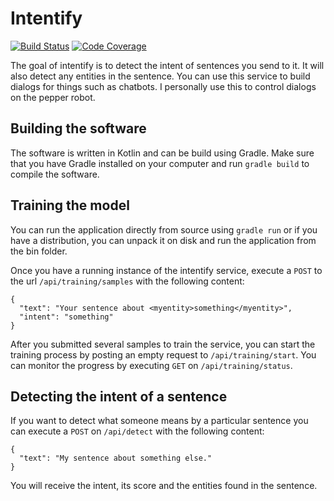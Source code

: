 # Intentify
[![Build Status](https://travis-ci.org/wmeints/intentify.svg?branch=master)](https://travis-ci.org/wmeints/intentify)
[![Code Coverage](https://img.shields.io/codecov/c/github/wmeints/intentify/master.svg)](https://codecov.io/github/wmeints/intentify?branch=master)

The goal of intentify is to detect the intent of sentences you send to it. It will also detect any entities in the sentence.
You can use this service to build dialogs for things such as chatbots. I personally use this to control dialogs on the pepper
robot.

## Building the software
The software is written in Kotlin and can be build using Gradle.
Make sure that you have Gradle installed on your computer and run `gradle build` to compile the software.

## Training the model
You can run the application directly from source using `gradle run` or if you have a distribution, you can unpack it on disk and run the application from the bin folder.

Once you have a running instance of the intentify service, execute a `POST` to the url `/api/training/samples`
with the following content:

```
{
  "text": "Your sentence about <myentity>something</myentity>",
  "intent": "something"
}
```

After you submitted several samples to train the service, you can start the training process by posting an empty request
to `/api/training/start`. You can monitor the progress by executing `GET` on `/api/training/status`.

## Detecting the intent of a sentence
If you want to detect what someone means by a particular sentence you can execute a `POST` on `/api/detect`
with the following content:

```
{
  "text": "My sentence about something else."
}
```

You will receive the intent, its score and the entities found in the sentence.
